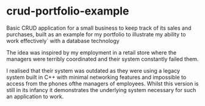 # crud-portfolio-example
Basic CRUD application for a small business to keep track of its sales and purchases, built as an example for my portfolio to illustrate my ability to work effectively` with a database technology

The idea was inspired by my employment in a retail store where the managers were terribly coordinated and their system constantly failed them.

I realised that their system was outdated as they were using a legacy system built in C++ with minimal networking features and impossible to access from the phones ofthe managers of employees. Whilst this version is still in its infancy it demonstrates the underlying system necessary for such an application to work.
